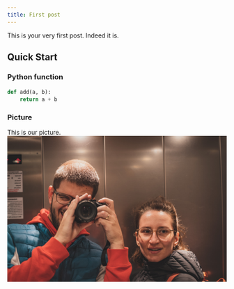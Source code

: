 ```yaml
---
title: First post
---
```

This is your very first post. Indeed it is.

## Quick Start

### Python function

``` python
def add(a, b):
	return a + b
```

### Picture

This is our picture.
![Budj i budj.](first-post-16.12.2022/16.12.2022.jpg)
